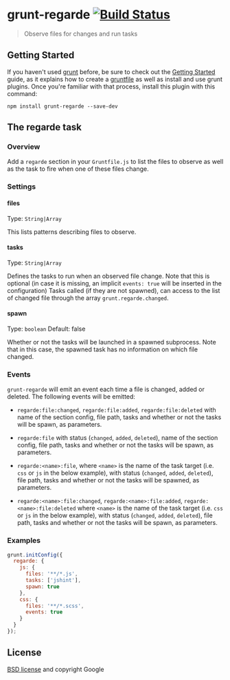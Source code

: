 # grunt-regarde [![Build Status](https://secure.travis-ci.org/yeoman/grunt-regarde.png?branch=master)](http://travis-ci.org/yeoman/grunt-regarde)

> Observe files for changes and run tasks


## Getting Started

If you haven't used [grunt][] before, be sure to check out the [Getting Started][] guide, as it explains how to create a [gruntfile][Getting Started] as well as install and use grunt plugins. Once you're familiar with that process, install this plugin with this command:

```shell
npm install grunt-regarde --save-dev
```

[grunt]: http://gruntjs.com
[Getting Started]: https://github.com/gruntjs/grunt/wiki/Getting-started


## The regarde task

### Overview

Add a `regarde` section in your `Gruntfile.js` to list the files to observe as well as the task to fire when one of these files change.

### Settings

#### files

Type: `String|Array`

This lists patterns describing files to observe.

#### tasks

Type: `String|Array`

Defines the tasks to run when an observed file change. Note that this is optional (in case it is missing, an implicit `events: true` will be inserted in the configuration)
Tasks called (if they are not spawned), can access to the list of changed file through the array `grunt.regarde.changed`.

#### spawn

Type: `boolean`
Default: false

Whether or not the tasks will be launched in a spawned subprocess. Note that in this case, the spawned task has no information on which file changed.

### Events

`grunt-regarde` will emit an event each time a file is changed, added or deleted.
The following events will be emitted:

- `regarde:file:changed`, `regarde:file:added`, `regarde:file:deleted` with name of the section config, file path, tasks and whether or not the tasks will be spawn, as parameters.

- `regarde:file` with status (`changed`, `added`, `deleted`), name of the section config, file path, tasks and whether or not the tasks will be spawn, as parameters.

- `regarde:<name>:file`, where `<name>` is the name of the task target (i.e. `css` or `js` in the below example), with status (`changed`, `added`, `deleted`), file path, tasks and whether or not the tasks will be spawned, as parameters.

- `regarde:<name>:file:changed`, `regarde:<name>:file:added`, `regarde:<name>:file:deleted` where `<name>` is the name of the task target (i.e. `css` or `js` in the below example), with status (`changed`, `added`, `deleted`), file path, tasks and whether or not the tasks will be spawn, as parameters.


### Examples

```js
grunt.initConfig({
  regarde: {
    js: {
      files: '**/*.js',
      tasks: ['jshint'],
      spawn: true
    },
    css: {
      files: '**/*.scss',
      events: true
    }
  }
});
```

## License

[BSD license](http://opensource.org/licenses/bsd-license.php) and copyright Google
